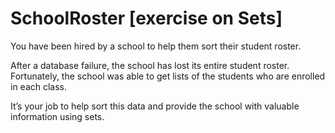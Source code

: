 # SchoolRoster [exercise on Sets]
You have been hired by a school to help them sort their student roster.

After a database failure, the school has lost its entire student roster. Fortunately, the school was able to get lists of the students who are enrolled in each class.

It’s your job to help sort this data and provide the school with valuable information using sets.
